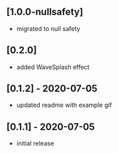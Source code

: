 ## [1.0.0-nullsafety]

- migrated to null safety

## [0.2.0]

- added WaveSplash effect

## [0.1.2] - 2020-07-05

* updated readme with example gif


## [0.1.1] - 2020-07-05

* initial release

